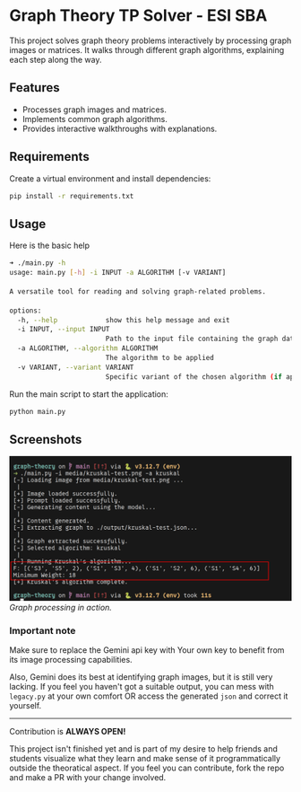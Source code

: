 # Graph Theory TP Solver - ESI SBA

This project solves graph theory problems interactively by processing graph images or matrices. It walks through different graph algorithms, explaining each step along the way.

## Features
- Processes graph images and matrices.
- Implements common graph algorithms.
- Provides interactive walkthroughs with explanations.

## Requirements

Create a virtual environment and install dependencies:

```bash
pip install -r requirements.txt
```

## Usage

Here is the basic help

```bash
➜ ./main.py -h
usage: main.py [-h] -i INPUT -a ALGORITHM [-v VARIANT]

A versatile tool for reading and solving graph-related problems.

options:
  -h, --help            show this help message and exit
  -i INPUT, --input INPUT
                        Path to the input file containing the graph data. Supports image formats.
  -a ALGORITHM, --algorithm ALGORITHM
                        The algorithm to be applied
  -v VARIANT, --variant VARIANT
                        Specific variant of the chosen algorithm (if applicable).
```

Run the main script to start the application:

```bash
python main.py
```

## Screenshots

![screenshot](./media/screenshot.png)
*Graph processing in action.*

### Important note

Make sure to replace the Gemini api key with Your own key to benefit from its image
processing capabilities.

Also, Gemini does its best at identifying graph images, but it is still very lacking.
If you feel you haven't got a suitable output, you can mess with `legacy.py` at your own
comfort OR access the generated `json` and correct it yourself.

---

Contribution is **ALWAYS OPEN!**

This project isn't finished yet and is part of my desire to help friends and students
visualize what they learn and make sense of it programmatically outside the theoratical aspect.
If you feel you can contribute, fork the repo and make a PR with your change involved.

